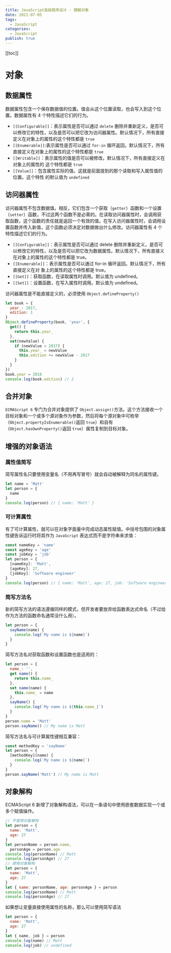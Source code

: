 ```yaml
---
title: JavaScript高级程序设计 - 理解对象
date: 2021-07-05
tags:
  - JavaScript
categories:
  - JavaScript
publish: true
---
```


[[toc]]

# 对象

## 数据属性

数据属性包含一个保存数据值的位置。值会从这个位置读取，也会写入到这个位置。数据属性有 4 个特性描述它们的行为。

- `[[Configurable]]`：表示属性是否可以通过 `delete` 删除并重新定义，是否可以修改它的特性，以及是否可以把它改为访问器属性。默认情况下，所有直接定义在对象上的属性的这个特性都是 `true`
- `[[Enumerable]]`:表示属性是否可以通过 `for-in` 循环返回。默认情况下，所有直接定义在对象上的属性的这个特性都是 `true`
- `[[Writable]]`：表示属性的值是否可以被修改。默认情况下，所有直接定义在对象上的属性的
  这个特性都是 `true`
- `[[Value]]`：包含属性实际的值。这就是前面提到的那个读取和写入属性值的位置。这个特性
  的默认值为 `undefined`

## 访问器属性

访问器属性不包含数据值。相反，它们包含一个获取（`getter`）函数和一个设置（`setter`）函数，不过这两个函数不是必需的。在读取访问器属性时，会调用获取函数，这个函数的责任就是返回一个有效的值。在写入访问器属性时，会调用设置函数并传入新值，这个函数必须决定对数据做出什么修改。访问器属性有 4 个特性描述它们的行为。

- `[[Configurable]]`：表示属性是否可以通过 delete 删除并重新定义，是否可以修改它的特性，以及是否可以把它改为数据属性。默认情况下，所有直接义在对象上的属性的这个特性都是 true。
- `[[Enumerable]]`：表示属性是否可以通过 for-in 循环返回。默认情况下，所有直接定义在对
  象上的属性的这个特性都是 true。
- `[[Get]]`：获取函数，在读取属性时调用。默认值为 undefined。
- `[[Set]]`：设置函数，在写入属性时调用。默认值为 undefined。

访问器属性是不能直接定义的，必须使用 `Object.defineProperty()`

```js
let book = {
  year_: 2017,
  edition: 1
}
Object.defineProperty(book, 'year', {
  get() {
    return this.year_
  },
  set(newValue) {
    if (newValue > 2017) {
      this.year_ = newValue
      this.edition += newValue - 2017
    }
  }
})
book.year = 2018
console.log(book.edition) // 2
```

## 合并对象

`ECMAScript 6` 专门为合并对象提供了 `Object.assign()`方法。这个方法接收一个目标对象和一个或多个源对象作为参数，然后将每个源对象中可枚举（`Object.propertyIsEnumerable()`返回 `true`）和自有（`Object.hasOwnProperty()`返回 `true`）属性复制到目标对象。

## 增强的对象语法

### 属性值简写

简写属性名只要使用变量名（不用再写冒号）就会自动被解释为同名的属性键。

```js
let name = 'Matt'
let person = {
  name
}
console.log(person) // { name: 'Matt' }
```

### 可计算属性

有了可计算属性，就可以在对象字面量中完成动态属性赋值。中括号包围的对象属性键告诉运行时将其作为 `JavaScript` 表达式而不是字符串来求值：

```js
const nameKey = 'name'
const ageKey = 'age'
const jobKey = 'job'
let person = {
  [nameKey]: 'Matt',
  [ageKey]: 27,
  [jobKey]: 'Software engineer'
}
console.log(person) // { name: 'Matt', age: 27, job: 'Software engineer' }
```

### 简写方法名

新的简写方法的语法遵循同样的模式，但开发者要放弃给函数表达式命名（不过给作为方法的函数命名通常没什么用）。

```js
let person = {
  sayName(name) {
    console.log(`My name is ${name}`)
  }
}
```

简写方法名对获取函数和设置函数也是适用的：

```js
let person = {
  name_: '',
  get name() {
    return this.name_
  },
  set name(name) {
    this.name_ = name
  },
  sayName() {
    console.log(`My name is ${this.name_}`)
  }
}
person.name = 'Matt'
person.sayName() // My name is Matt
```

简写方法名与可计算属性键相互兼容：

```js
const methodKey = 'sayName'
let person = {
  [methodKey](name) {
    console.log(`My name is ${name}`)
  }
}
person.sayName('Matt') // My name is Matt
```

## 对象解构

ECMAScript 6 新增了对象解构语法，可以在一条语句中使用嵌套数据实现一个或多个赋值操作。

```js
// 不使用对象解构
let person = {
  name: 'Matt',
  age: 27
}
let personName = person.name,
  personAge = person.age
console.log(personName) // Matt
console.log(personAge) // 27
// 使用对象解构
let person = {
  name: 'Matt',
  age: 27
}
let { name: personName, age: personAge } = person
console.log(personName) // Matt
console.log(personAge) // 27
```

如果想让变量直接使用属性的名称，那么可以使用简写语法

```js
let person = {
  name: 'Matt',
  age: 27
}
let { name, job } = person
console.log(name) // Matt
console.log(job) // undefined
```
